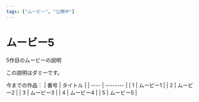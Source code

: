 ```yaml
---
tags: ["ムービー", "公開中"]
---
```

# ムービー5
5作目のムービーの説明

この説明はダミーです。

今までの作品：
| 番号 | タイトル |
| ---- | -------- |
|  1   | ムービー1  |
|  2   | ムービー2  |
|  3   | ムービー3  |
|  4   | ムービー4  |
|  5   | ムービー5  |

